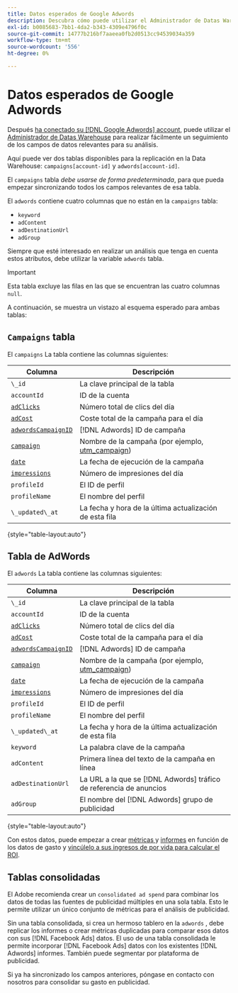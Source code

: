 ```yaml
---
title: Datos esperados de Google Adwords
description: Descubra cómo puede utilizar el Administrador de Datas Warehouse para rastrear fácilmente campos de datos relevantes para su análisis.
exl-id: b0085683-7bb1-4da2-b343-4309e4796f0c
source-git-commit: 14777b216bf7aaeea0fb2d0513cc94539034a359
workflow-type: tm+mt
source-wordcount: '556'
ht-degree: 0%

---
```


# Datos esperados de Google Adwords

Después [ha conectado su [!DNL Google Adwords] account](../integrations/google-adwords.md), puede utilizar el [Administrador de Datas Warehouse](../../data-warehouse-mgr/tour-dwm.md) para realizar fácilmente un seguimiento de los campos de datos relevantes para su análisis.

Aquí puede ver dos tablas disponibles para la replicación en la Data Warehouse: `campaigns[account-id]` y `adwords[account-id]`.

El `campaigns` tabla *debe usarse de forma predeterminada*, para que pueda empezar sincronizando todos los campos relevantes de esa tabla.

El `adwords` contiene cuatro columnas que no están en la `campaigns` tabla:

* `keyword`
* `adContent`
* `adDestinationUrl`
* `adGroup`

Siempre que esté interesado en realizar un análisis que tenga en cuenta estos atributos, debe utilizar la variable `adwords` tabla.

>[!IMPORTANT]
>
>Esta tabla excluye las filas en las que se encuentran las cuatro columnas `null`.

A continuación, se muestra un vistazo al esquema esperado para ambas tablas:

## `Campaigns` tabla

El `campaigns` La tabla contiene las columnas siguientes:

| **Columna** | **Descripción** |
|-----|-----|
| `\_id` | La clave principal de la tabla |
| `accountId` | ID de la cuenta |
| [`adClicks`](https://ga-dev-tools.google/dimensions-metrics-explorer/#view=detail&amp;group=adwords&amp;jump=ga_adclicks) | Número total de clics del día |
| [`adCost`](https://ga-dev-tools.google/dimensions-metrics-explorer/#view=detail&amp;group=adwords&amp;jump=ga_adcost) | Coste total de la campaña para el día |
| [`adwordsCampaignID`](https://ga-dev-tools.google/dimensions-metrics-explorer/#view=detail&amp;group=adwords&amp;jump=ga_adwordscampaignid) | [!DNL Adwords] ID de campaña |
| [`campaign`](https://ga-dev-tools.google/dimensions-metrics-explorer/#view=detail&amp;group=traffic_sources&amp;jump=ga_campaign) | Nombre de la campaña (por ejemplo, [utm\_campaign](https://support.google.com/analytics/answer/1033867?hl=en)) |
| [`date`](https://ga-dev-tools.google/dimensions-metrics-explorer/#view=detail&amp;group=time&amp;jump=ga_date) | La fecha de ejecución de la campaña |
| [`impressions`](https://ga-dev-tools.google/dimensions-metrics-explorer/#view=detail&amp;group=adwords&amp;jump=ga_impressions) | Número de impresiones del día |
| `profileId` | El ID de perfil |
| `profileName` | El nombre del perfil |
| `\_updated\_at` | La fecha y hora de la última actualización de esta fila |

{style="table-layout:auto"}

## Tabla de AdWords

El `adwords` La tabla contiene las columnas siguientes:

| **Columna** | **Descripción** |
|-----|-----|
| `\_id` | La clave principal de la tabla |
| `accountId` | ID de la cuenta |
| [`adClicks`](https://ga-dev-tools.google/dimensions-metrics-explorer/#view=detail&amp;group=adwords&amp;jump=ga_adclicks) | Número total de clics del día |
| [`adCost`](https://ga-dev-tools.google/dimensions-metrics-explorer/#view=detail&amp;group=adwords&amp;jump=ga_adcost) | Coste total de la campaña para el día |
| [`adwordsCampaignID`](https://ga-dev-tools.google/dimensions-metrics-explorer/#view=detail&amp;group=adwords&amp;jump=ga_adwordscampaignid) | [!DNL Adwords] ID de campaña |
| [`campaign`](https://ga-dev-tools.google/dimensions-metrics-explorer/#view=detail&amp;group=traffic_sources&amp;jump=ga_campaign) | Nombre de la campaña (por ejemplo, [utm\_campaign](https://support.google.com/analytics/answer/1033867?hl=en)) |
| [`date`](https://ga-dev-tools.google/dimensions-metrics-explorer/#view=detail&amp;group=time&amp;jump=ga_date) | La fecha de ejecución de la campaña |
| [`impressions`](https://ga-dev-tools.google/dimensions-metrics-explorer/#view=detail&amp;group=adwords&amp;jump=ga_impressions) | Número de impresiones del día |
| `profileId` | El ID de perfil |
| `profileName` | El nombre del perfil |
| `\_updated\_at` | La fecha y hora de la última actualización de esta fila |
| `keyword` | La palabra clave de la campaña |
| `adContent` | Primera línea del texto de la campaña en línea |
| `adDestinationUrl` | La URL a la que se [!DNL Adwords] tráfico de referencia de anuncios |
| `adGroup` | El nombre del [!DNL Adwords] grupo de publicidad |

{style="table-layout:auto"}

Con estos datos, puede empezar a crear [métricas ](../../../data-user/reports/ess-manage-data-metrics.md) y [informes](../../../tutorials/using-visual-report-builder.md) en función de los datos de gasto y [vincúlelo a sus ingresos de por vida para calcular el ROI](../../analysis/roi-ad-camp.md).

## Tablas consolidadas

El Adobe recomienda crear un `consolidated ad spend` para combinar los datos de todas las fuentes de publicidad múltiples en una sola tabla. Esto le permite utilizar un único conjunto de métricas para el análisis de publicidad.

Sin una tabla consolidada, si crea un hermoso tablero en la `adwords` , debe replicar los informes o crear métricas duplicadas para comparar esos datos con sus [!DNL Facebook Ads] datos. El uso de una tabla consolidada le permite incorporar [!DNL Facebook Ads] datos con los existentes [!DNL Adwords] informes. También puede segmentar por plataforma de publicidad.

Si ya ha sincronizado los campos anteriores, póngase en contacto con nosotros para consolidar su gasto en publicidad.

